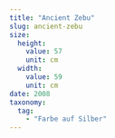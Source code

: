 ```yaml
---
title: "Ancient Zebu"
slug: ancient-zebu
size:
  height:
    value: 57
    unit: cm
  width:
    value: 59
    unit: cm
date: 2008
taxonomy:
  tag:
    - "Farbe auf Silber"
---
```

